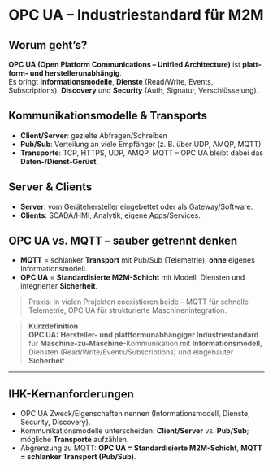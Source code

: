 # OPC UA – Industriestandard für M2M

## Worum geht’s?
**OPC UA (Open Platform Communications – Unified Architecture)** ist **platt­form- und herstellerunabhängig**.  
Es bringt **Informationsmodelle**, **Dienste** (Read/Write, Events, Subscriptions), **Discovery** und **Security** (Auth, Signatur, Verschlüsselung).

## Kommunikationsmodelle & Transports
- **Client/Server**: gezielte Abfragen/Schreiben  
- **Pub/Sub**: Verteilung an viele Empfänger (z. B. über UDP, AMQP, MQTT)  
- **Transporte**: TCP, HTTPS, UDP, AMQP, MQTT – OPC UA bleibt dabei das **Daten-/Dienst-Gerüst**.

## Server & Clients
- **Server**: vom Gerätehersteller eingebettet oder als Gateway/Software.  
- **Clients**: SCADA/HMI, Analytik, eigene Apps/Services.

## OPC UA vs. MQTT – sauber getrennt denken
- **MQTT** = schlanker **Transport** mit Pub/Sub (Telemetrie), **ohne** eigenes Informationsmodell.  
- **OPC UA** = **Standardisierte M2M-Schicht** mit Modell, Diensten und integrierter **Sicherheit**.

> Praxis: In vielen Projekten coexistieren beide – MQTT für schnelle Telemetrie, OPC UA für strukturierte Maschinenintegration.

> **Kurzdefinition**  
> **OPC UA:** **Hersteller- und plattformunabhängiger Industriestandard** für **Maschine-zu-Maschine**-Kommunikation mit **Informationsmodell**, Diensten (Read/Write/Events/Subscriptions) und eingebauter **Sicherheit**.

---

## IHK-Kernanforderungen
- OPC UA Zweck/Eigenschaften nennen (Informationsmodell, Dienste, Security, Discovery).
- Kommunikationsmodelle unterscheiden: **Client/Server** vs. **Pub/Sub**; mögliche **Transporte** aufzählen.
- Abgrenzung zu MQTT: **OPC UA = Standardisierte M2M-Schicht**, **MQTT = schlanker Transport (Pub/Sub)**.
